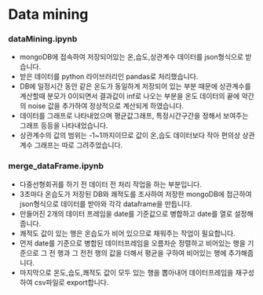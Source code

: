 # Data mining

### dataMining.ipynb
* mongoDB에 접속하여 저장되어있는 온,습도,상관계수 데이터를 json형식으로 받습니다.
* 받은 데이터를 python 라이브러리인 pandas로 처리했습니다.
* DB에 일정시간 동안 같은 온도가 동일하게 저장되어 있는 부분 때문에 상관계수를 계산할때 분모가 0이되면서 결과값이 inf로 나오는 부분을 
  온도 데이터의 끝에 약간의 noise 값을 추가하여 정상적으로 계산되게 하였습니다.
* 데이터를 그래프로 나타내었으며 평균값그래프, 특정시간구간을 정해서 보여주는 그래프 등등을 나타내었습니다.
* 상관계수의 값의 범위는 -1~1까지이므로 값이 온,습도 데이터보다 작아 편의상 상관계수 그래프는 따로 그려주었습니다. 

### merge_dataFrame.ipynb
* 다중선형회귀를 하기 전 데이터 전 처리 작업을 하는 부분입니다.
* 3초마다 온습도가 저장된 DB와 쾌적도를 조사하여 저장한 mongoDB에 접근하여 json형식으로 데이터를 받아와 각각 dataframe을 만듭니다.
* 만들어진 2개의 데이터 프레임을 date를 기준값으로 병합하고 date를 열로 설정해줍니다.
* 쾌적도 값이 있는 행은 온습도가 비어 있으므로 채워주는 작업이 필요합니다.
* 먼저 date를 기준으로 병합된 데이터프레임을 오름차순 정렬하고 비어있는 행을 기준으로 그 전 행과 그 전전 행의 값을 더해서 평균을
  구하여 비어있는 행에 추가해줍니다.
* 마지막으로 온도,습도,쾌적도 값이 모두 있는 행을 뽑아내어 데이터프레임을 재구성하여 csv파일로 export합니다.
